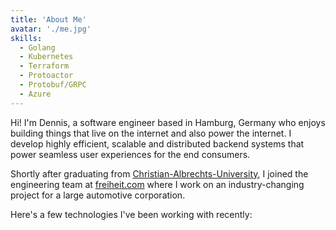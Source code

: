 ```yaml
---
title: 'About Me'
avatar: './me.jpg'
skills:
  - Golang
  - Kubernetes
  - Terraform
  - Protoactor
  - Protobuf/GRPC
  - Azure
---
```


Hi! I'm Dennis, a software engineer based in Hamburg, Germany who enjoys building things that live on the internet and also power the internet. I develop highly efficient, scalable and distributed backend systems that power seamless user experiences for the end consumers.

Shortly after graduating from [Christian-Albrechts-University](https://www.uni-kiel.de/de/), I joined the engineering team at [freiheit.com](https://freiheit.com/en/) where I work on an industry-changing project for a large automotive corporation.

Here's a few technologies I've been working with recently:
